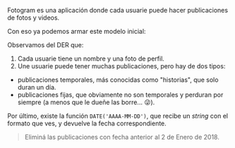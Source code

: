 Fotogram es una aplicación donde cada usuarie puede hacer publicaciones de fotos y videos.

Con eso ya podemos armar este modelo inicial:

<div
  class='mu-erd'
  data-entities='{
    "usuaries": {
      "id_usuarie": {
        "type": "Integer",
        "pk": true
      },
      "nombre_usuarie": {
        "type": "Text"
      },
      "foto_perfil_url": {
        "type": "Text"
      }
    },
    "publicaciones": {
      "id_publicacion": {
        "type": "Integer",
        "pk": true
      },
      "foto_video_url": {
        "type": "Text"
      },
      "id_duenie": {
        "type": "Integer",
        "pk": false,
        "fk": {
          "to": { "entity": "usuaries", "column": "id_usuarie" },
          "type": "many_to_one"
        }
      },
      "fecha": {
        "type": "Text"
      },
      "es_temporal": {
        "type": "Integer"
      }
    }
  }'>
</div>

Observamos del DER que:

1. Cada usuarie tiene un nombre y una foto de perfil.
2. Une usuarie puede tener muchas publicaciones, pero hay de dos tipos:
  * publicaciones temporales, más conocidas como "historias", que solo duran un día.
  * publicaciones fijas, que obviamente no son temporales y perduran por siempre (a menos que le dueñe las borre... :stuck_out_tongue_winking_eye:).
   
Por último, existe la función `DATE('AAAA-MM-DD')`, que recibe un _string_ con el formato que ves, y devuelve la fecha correspondiente. 

> Eliminá las publicaciones con fecha anterior al 2 de Enero de 2018.
